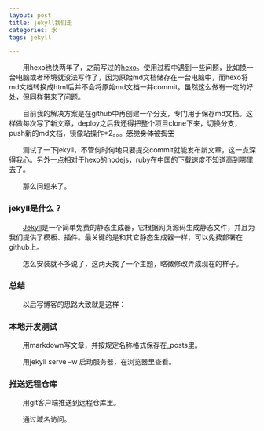 ```yaml
---
layout: post
title: jekyll我们走
categories: 水
tags: jekyll

---
```


　　用hexo也快两年了，之前写过的[hexo](https://ixjx.github.io/blog/2015-06-22/hexo/)。使用过程中遇到一些问题，比如换一台电脑或者环境就没法写作了，因为原始md文档储存在一台电脑中，而hexo将md文档转换成html后并不会将原始md文档一并commit。虽然这么做有一定的好处，但同样带来了问题。

　　目前我的解决方案是在github中再创建一个分支，专门用于保存md文档。这样做每次写了新文章，deploy之后我还得把整个项目clone下来，切换分支，push新的md文档，镜像站操作*2。。。~~感觉身体被掏空~~

　　测试了一下jekyll，不管何时何地只要提交commit就能发布新文章，这一点深得我心。另外一点相对于hexo的nodejs，ruby在中国的下载速度不知道高到哪里去了。

　　那么问题来了。

### **jekyll**是什么？

　　[Jekyll](http://jekyllrb.com/)是一个简单免费的静态生成器，它根据网页源码生成静态文件，并且为我们提供了模板、插件。最关键的是和其它静态生成器一样，可以免费部署在github上。

　　怎么安装就不多说了，这两天找了一个主题，略微修改弄成现在的样子。

### **总结**

　　以后写博客的思路大致就是这样：

### 本地开发测试

　　用markdown写文章，并按规定名称格式保存在_posts里。

　　用jekyll serve –w 启动服务器，在浏览器里查看。

### 推送远程仓库

　　用git客户端推送到远程仓库里。

　　通过域名访问。